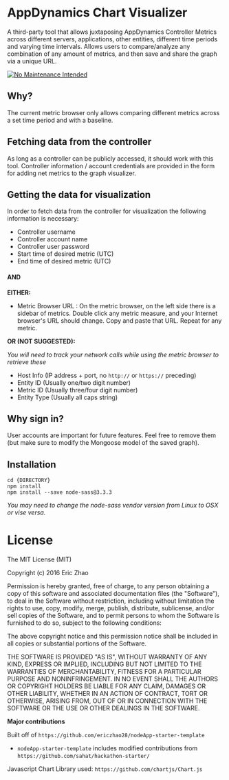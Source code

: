 # AppDynamics Chart Visualizer
A third-party tool that allows juxtaposing AppDynamics Controller Metrics across different servers, applications, other entities, different time periods and varying time intervals. Allows users to compare/analyze any combination of any amount of metrics, and then save and share the graph via a unique URL. 

[![No Maintenance Intended](http://unmaintained.tech/badge.svg)](http://unmaintained.tech/)

## Why?
The current metric browser only allows comparing different metrics across a set time period and with a baseline.

## Fetching data from the controller
As long as a controller can be publicly accessed, it should work with this tool. Controller information / account credentials are provided in the form for adding net metrics to the graph visualizer.

## Getting the data for visualization
In order to fetch data from the controller for visualization the following information is necessary:
* Controller username
* Controller account name
* Controller user password
* Start time of desired metric (UTC)
* End time of desired metric (UTC)

#### AND

**EITHER:**

* Metric Browser URL
		: On the metric browser, on the left side there is a sidebar of metrics. Double click any metric measure, and your Internet browser's URL should change. Copy and paste that URL. Repeat for any metric.

**OR (NOT SUGGESTED):**

*You will need to track your network calls while using the metric browser to retrieve these*

* Host Info (IP address + port, no `http://` or `https://` preceding)
* Entity ID (Usually one/two digit number)
* Metric ID (Usually three/four digit number)
* Entity Type (Usually all caps string)

## Why sign in?
User accounts are important for future features. Feel free to remove them (but make sure to modify the Mongoose model of the saved graph).

## Installation
```
cd {DIRECTORY}
npm install
npm install --save node-sass@3.3.3
```
*You may need to change the node-sass vendor version from Linux to OSX or vise versa.*

# License
The MIT License (MIT)

Copyright (c) 2016 Eric Zhao

Permission is hereby granted, free of charge, to any person obtaining a copy
of this software and associated documentation files (the "Software"), to deal
in the Software without restriction, including without limitation the rights
to use, copy, modify, merge, publish, distribute, sublicense, and/or sell
copies of the Software, and to permit persons to whom the Software is
furnished to do so, subject to the following conditions:

The above copyright notice and this permission notice shall be included in
all copies or substantial portions of the Software.

THE SOFTWARE IS PROVIDED "AS IS", WITHOUT WARRANTY OF ANY KIND, EXPRESS OR
IMPLIED, INCLUDING BUT NOT LIMITED TO THE WARRANTIES OF MERCHANTABILITY,
FITNESS FOR A PARTICULAR PURPOSE AND NONINFRINGEMENT. IN NO EVENT SHALL THE
AUTHORS OR COPYRIGHT HOLDERS BE LIABLE FOR ANY CLAIM, DAMAGES OR OTHER
LIABILITY, WHETHER IN AN ACTION OF CONTRACT, TORT OR OTHERWISE, ARISING FROM,
OUT OF OR IN CONNECTION WITH THE SOFTWARE OR THE USE OR OTHER DEALINGS IN
THE SOFTWARE.

**Major contributions**

Built off of `https://github.com/ericzhao28/nodeApp-starter-template`

* `nodeApp-starter-template` includes modified contributions from `https://github.com/sahat/hackathon-starter/`

Javascript Chart Library used: `https://github.com/chartjs/Chart.js`
